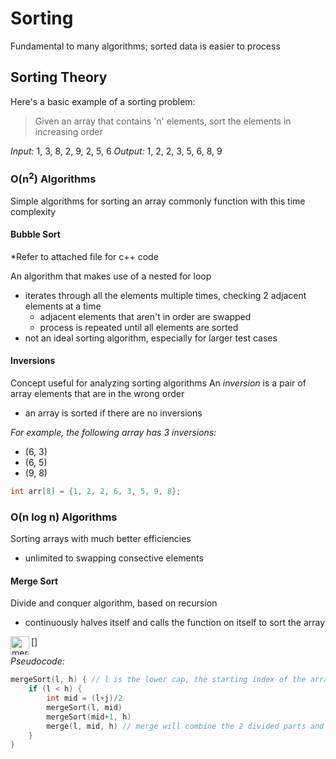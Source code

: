 # Sorting

Fundamental to many algorithms; sorted data is easier to process

## Sorting Theory

Here's a basic example of a sorting problem:
> Given an array that contains 'n' elements, sort the elements in increasing order

*Input:* 1, 3, 8, 2, 9, 2, 5, 6 
*Output:* 1, 2, 2, 3, 5, 6, 8, 9

### O(n<sup>2</sup>) Algorithms

Simple algorithms for sorting an array commonly function with this time complexity

#### Bubble Sort

*Refer to attached file for c++ code

An algorithm that makes use of a nested for loop
- iterates through all the elements multiple times, checking 2 adjacent elements at a time
    - adjacent elements that aren't in order are swapped
    - process is repeated until all elements are sorted
- not an ideal sorting algorithm, especially for larger test cases

#### Inversions

Concept useful for analyzing sorting algorithms
An *inversion* is a pair of array elements that are in the wrong order
- an array is sorted if there are no inversions

*For example, the following array has 3 inversions:*
- (6, 3)
- (6, 5)
- (9, 8)
```c++
int arr[8] = {1, 2, 2, 6, 3, 5, 9, 8};
```
### O(n log n) Algorithms

Sorting arrays with much better efficiencies
- unlimited to swapping consective elements

#### Merge Sort

Divide and conquer algorithm, based on recursion
- continuously halves itself and calls the function on itself to sort the array

[<img align="left" alt="merge sort diagram" width="30px" src="https://media.geeksforgeeks.org/wp-content/cdn-uploads/Merge-Sort-Tutorial.png" />]

*Pseudocode:*
```c++
mergeSort(l, h) { // l is the lower cap, the starting index of the array; h is the higher cap, the ending index of the array
    if (l < h) {
        int mid = (l+j)/2
        mergeSort(l, mid)
        mergeSort(mid+1, h)
        merge(l, mid, h) // merge will combine the 2 divided parts and sort them
    }
}
```

